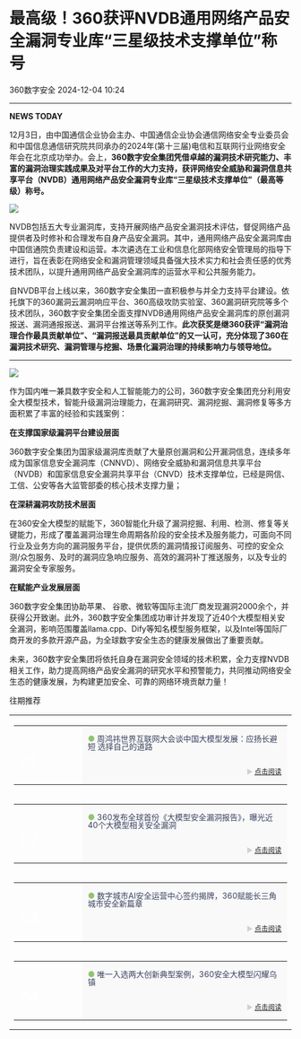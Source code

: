 #  最高级！360获评NVDB通用网络产品安全漏洞专业库“三星级技术支撑单位”称号   
 360数字安全   2024-12-04 10:24  
  
****  
  
**NEWS TODAY**  
  
  
12月3日，由中国通信企业协会主办、中国通信企业协会通信网络安全专业委员会和中国信息通信研究院共同承办的2024年(第十三届)电信和互联网行业网络安全年会在北京成功举办。会上，**360数字安全集团凭借卓越的漏洞技术研究能力、丰富的漏洞治理实践成果及对平台工作的大力支持，获评网络安全威胁和漏洞信息共享平台（NVDB）通用网络产品安全漏洞专业库“三星级技术支撑单位”（最高等级）称号。**  
  
  
![](https://mmbiz.qpic.cn/sz_mmbiz_jpg/pLEuriaaPnU1kEA443g0ib9dzXuB2s8hOibkib9hwXibaQNibURFYQIloeYNEGZ47NYianjiaVHMjWS2IhBkCC8ApaFr4w/640?wx_fmt=jpeg&from=appmsg "")  
  
  
  
  
NVDB包括五大专业漏洞库，支持开展网络产品安全漏洞技术评估，督促网络产品提供者及时修补和合理发布自身产品安全漏洞。其中，通用网络产品安全漏洞库由中国信通院负责建设和运营。本次遴选在工业和信息化部网络安全管理局的指导下进行，旨在表彰在网络安全和漏洞管理领域具备强大技术实力和社会责任感的优秀技术团队，以提升通用网络产品安全漏洞库的运营水平和公共服务能力。  
  
  
自NVDB平台上线以来，360数字安全集团一直积极参与并全力支持平台建设。依托旗下的360漏洞云漏洞响应平台、360高级攻防实验室、360漏洞研究院等多个技术团队，360数字安全集团全面支撑NVDB通用网络产品安全漏洞库的原创漏洞报送、漏洞通报报送、漏洞平台推送等系列工作。**此次获奖是继360获评“漏洞治理合作最具贡献单位”、“漏洞报送最具贡献单位”的又一认可，充分体现了360在漏洞技术研究、漏洞管理与挖掘、场景化漏洞治理的持续影响力与领导地位。**  
  
****  
![](https://mmbiz.qpic.cn/sz_mmbiz_jpg/pLEuriaaPnU1kEA443g0ib9dzXuB2s8hOibaiat3zvdB7ufkILgNR5wx3AzaYMtZdlcUlic1Maj4icQYGT95GILEGv1w/640?wx_fmt=jpeg&from=appmsg "")  
  
  
  
作为国内唯一兼具数字安全和人工智能能力的公司，360数字安全集团充分利用安全大模型技术，智能升级漏洞治理能力，在漏洞研究、漏洞挖掘、漏洞修复等多方面积累了丰富的经验和实践案例：  
  
  
  
**在支撑国家级漏洞平台建设层面**  
  
360数字安全集团为国家级漏洞库贡献了大量原创漏洞和公开漏洞信息，连续多年成为国家信息安全漏洞库（CNNVD）、网络安全威胁和漏洞信息共享平台（NVDB）和国家信息安全漏洞共享平台（CNVD）技术支撑单位，已经是网信、工信、公安等各大监管部委的核心技术支撑力量；  
  
  
**在深耕漏洞攻防技术层面**  
  
在360安全大模型的赋能下，360智能化升级了漏洞挖掘、利用、检测、修复等关键能力，形成了覆盖漏洞治理生命周期各阶段的安全技术及服务能力，可面向不同行业及业务方向的漏洞服务平台，提供优质的漏洞情报订阅服务、可控的安全众测/众包服务、及时的漏洞应急响应服务、高效的漏洞补丁推送服务，以及专业的漏洞安全专家服务。  
  
  
**在赋能产业发展层面**  
  
360数字安全集团协助苹果、 谷歌、微软等国际主流厂商发现漏洞2000余个，并获得公开致谢。此外，360数字安全集团成功审计并发现了近40个大模型相关安全漏洞，影响范围覆盖llama.cpp、Dify等知名模型服务框架，以及Intel等国际厂商开发的多款开源产品，为全球数字安全生态的健康发展做出了重要贡献。  
  
  
未来，360数字安全集团将依托自身在漏洞安全领域的技术积累，全力支撑NVDB相关工作，助力提高网络产品安全漏洞的研究水平和预警能力，共同推动网络安全生态的健康发展，为构建更加安全、可靠的网络环境贡献力量！  
  
  
  
往期推荐  
  
<table><tbody><tr opera-tn-ra-comp="_$.pages:0.layers:0.comps:3.classicTable1:0"><td colspan="1" rowspan="1" opera-tn-ra-cell="_$.pages:0.layers:0.comps:3.classicTable1:0.td@@0" style="border-width: 0px;border-color: rgb(62, 62, 62) rgb(62, 62, 62) rgb(255, 255, 255);border-style: none;padding-bottom: 10px;" width="100.0000%"><section style="min-height: 40px;margin-right: 0%;margin-left: 0%;"><section style="width: 100%;margin-right: auto;margin-bottom: -10px;margin-left: auto;"><table width="100%"><tbody><tr opera-tn-ra-comp="_$.pages:0.layers:0.comps:3.classicTable1:0.td@@0:0.classicTable1:0"><td colspan="1" opera-tn-ra-cell="_$.pages:0.layers:0.comps:3.classicTable1:0.td@@0:0.classicTable1:0.td@@0" rowspan="2" style="border-color: rgb(62, 62, 62);border-style: none;background-repeat: no-repeat;background-attachment: scroll;vertical-align: bottom;background-image: url(&#34;https://mmbiz.qpic.cn/sz_mmbiz_jpg/pLEuriaaPnU2QGcG3P5TIe1ics1uZBeppMX9x1hobmY1ElG8zr3cOoicc7aeozxGibqezic8aN2TNLYibNWFLUT3C0lA/640?wx_fmt=jpeg&#34;);background-position: 54.0582% 0% !important;background-size: 182% !important;" width="25.0000%"><section style="margin-right: 0%;margin-bottom: 4px;margin-left: 0%;text-align: left;"><section style="text-align: right;padding-right: 4px;padding-left: 4px;color: rgb(255, 255, 255);font-size: 24px;line-height: 1;"><p style="text-align: left;"><strong>01</strong></p></section></section></td><td colspan="1" rowspan="1" opera-tn-ra-cell="_$.pages:0.layers:0.comps:3.classicTable1:0.td@@0:0.classicTable1:0.td@@1" style="border-color: rgb(62, 62, 62);border-style: none;padding-right: 10px;padding-left: 10px;background-color: rgb(249, 249, 249);" width="75.0000%"><section style="margin-top: 10px;margin-right: 0%;margin-left: 0%;"><section style="font-size: 14px;color: rgb(140, 140, 140);line-height: 1;"><p style=""><span style="color: rgb(145, 196, 110);">● </span><span style="color: rgb(58, 66, 94);">周鸿祎世界互联网大会谈中国大模型发展：应扬长避短 选择自己的道路</span></p></section></section></td></tr><tr opera-tn-ra-comp="_$.pages:0.layers:0.comps:3.classicTable1:0.td@@0:0.classicTable1:1"><td colspan="1" rowspan="1" opera-tn-ra-cell="_$.pages:0.layers:0.comps:3.classicTable1:0.td@@0:0.classicTable1:1.td@@0" style="border-color: rgb(62, 62, 62);border-style: none;padding-right: 10px;padding-left: 10px;background-color: rgb(249, 249, 249);" width="75.0000%"><section style="margin: 10px 0%;"><section style="line-height: 1;color: rgb(140, 140, 140);font-size: 12px;"><p style="text-align: right;"><span style="color: rgb(208, 208, 208);">► <a target="_blank" href="https://mp.weixin.qq.com/s?__biz=MzA4MTg0MDQ4Nw==&amp;mid=2247576922&amp;idx=1&amp;sn=936ee428e8066709dbf21f8ca640454e&amp;scene=21#wechat_redirect" textvalue="点击阅读" linktype="text" imgurl="" imgdata="null" data-itemshowtype="0" tab="innerlink" data-linktype="2">点击阅读</a></span></p></section></section></td></tr></tbody></table></section></section></td></tr><tr opera-tn-ra-comp="_$.pages:0.layers:0.comps:3.classicTable1:1"><td colspan="1" rowspan="1" opera-tn-ra-cell="_$.pages:0.layers:0.comps:3.classicTable1:1.td@@0" style="border-width: 0px;border-color: rgb(62, 62, 62) rgb(62, 62, 62) rgb(255, 255, 255);border-style: none;padding-bottom: 10px;" width="100.0000%"><section style="min-height: 40px;margin-right: 0%;margin-left: 0%;"><section style="width: 100%;margin-right: auto;margin-bottom: -10px;margin-left: auto;"><table width="100%"><tbody><tr opera-tn-ra-comp="_$.pages:0.layers:0.comps:3.classicTable1:1.td@@0:0.classicTable1:0"><td colspan="1" opera-tn-ra-cell="_$.pages:0.layers:0.comps:3.classicTable1:1.td@@0:0.classicTable1:0.td@@0" rowspan="2" style="border-color: rgb(62, 62, 62);border-style: none;background-repeat: no-repeat;background-attachment: scroll;vertical-align: bottom;background-image: url(&#34;https://mmbiz.qpic.cn/sz_mmbiz_jpg/pLEuriaaPnU2QGcG3P5TIe1ics1uZBeppM8weHnj85EK1281N27RIy7t0WUtyuzexeJibNjg80Z0CObNopwGfO6Ag/640?wx_fmt=jpeg&#34;);background-position: 0% 0% !important;background-size: 100% !important;" width="25.0000%"><section style="margin-right: 0%;margin-bottom: 4px;margin-left: 0%;"><section style="text-align: right;padding-right: 4px;padding-left: 4px;color: rgb(255, 255, 255);font-size: 24px;line-height: 1;"><p style="text-align: left;"><strong>02</strong></p></section></section></td><td colspan="1" rowspan="1" opera-tn-ra-cell="_$.pages:0.layers:0.comps:3.classicTable1:1.td@@0:0.classicTable1:0.td@@1" style="border-color: rgb(62, 62, 62);border-style: none;padding-right: 10px;padding-left: 10px;background-color: rgb(249, 249, 249);" width="75.0000%"><section style="margin-top: 10px;margin-right: 0%;margin-left: 0%;"><section style="font-size: 14px;color: rgb(140, 140, 140);line-height: 1;"><p style=""><span style="color: rgb(145, 196, 110);">● </span><span style="color: rgb(58, 66, 94);">360发布全球首份《大模型安全漏洞报告》，曝光近40个大模型相关安全漏洞</span></p></section></section></td></tr><tr opera-tn-ra-comp="_$.pages:0.layers:0.comps:3.classicTable1:1.td@@0:0.classicTable1:1"><td colspan="1" rowspan="1" opera-tn-ra-cell="_$.pages:0.layers:0.comps:3.classicTable1:1.td@@0:0.classicTable1:1.td@@0" style="border-color: rgb(62, 62, 62);border-style: none;padding-right: 10px;padding-left: 10px;background-color: rgb(249, 249, 249);" width="75.0000%"><section style="margin: 10px 0%;"><section style="line-height: 1;color: rgb(140, 140, 140);font-size: 12px;"><p style="text-align: right;"><span style="color: rgb(208, 208, 208);">► <a target="_blank" href="https://mp.weixin.qq.com/s?__biz=MzA4MTg0MDQ4Nw==&amp;mid=2247577005&amp;idx=1&amp;sn=45569d8a6f70fa7ab394d043381adb81&amp;scene=21#wechat_redirect" textvalue="点击阅读" linktype="text" imgurl="" imgdata="null" data-itemshowtype="0" tab="innerlink" data-linktype="2">点击阅读</a></span></p></section></section></td></tr></tbody></table></section></section></td></tr><tr opera-tn-ra-comp="_$.pages:0.layers:0.comps:3.classicTable1:2"><td colspan="1" rowspan="1" opera-tn-ra-cell="_$.pages:0.layers:0.comps:3.classicTable1:2.td@@0" style="border-width: 0px;border-color: rgb(62, 62, 62) rgb(62, 62, 62) rgb(255, 255, 255);border-style: none;padding-bottom: 10px;" width="100.0000%"><section style="min-height: 40px;margin-right: 0%;margin-left: 0%;"><section style="width: 100%;margin-right: auto;margin-bottom: -10px;margin-left: auto;"><table width="100%"><tbody><tr opera-tn-ra-comp="_$.pages:0.layers:0.comps:3.classicTable1:2.td@@0:0.classicTable1:0"><td colspan="1" opera-tn-ra-cell="_$.pages:0.layers:0.comps:3.classicTable1:2.td@@0:0.classicTable1:0.td@@0" rowspan="2" style="border-color: rgb(62, 62, 62);border-style: none;background-repeat: no-repeat;background-attachment: scroll;vertical-align: bottom;background-image: url(&#34;https://mmbiz.qpic.cn/sz_mmbiz_jpg/pLEuriaaPnU2QGcG3P5TIe1ics1uZBeppMMOjqMUhkHFBhwgHE7aEZcNCMnIicpDxO4pZ1iaTCUKEjhbLib7APxic1Zg/640?wx_fmt=jpeg&#34;);background-position: 54.3213% 0% !important;background-size: 185.872% !important;" width="25.0000%"><section style="margin-right: 0%;margin-bottom: 4px;margin-left: 0%;"><section style="text-align: right;padding-right: 4px;padding-left: 4px;color: rgb(255, 255, 255);font-size: 24px;line-height: 1;"><p style="text-align: left;"><strong>03</strong></p></section></section></td><td colspan="1" rowspan="1" opera-tn-ra-cell="_$.pages:0.layers:0.comps:3.classicTable1:2.td@@0:0.classicTable1:0.td@@1" style="border-color: rgb(62, 62, 62);border-style: none;padding-right: 10px;padding-left: 10px;background-color: rgb(249, 249, 249);" width="75.0000%"><section style="margin-top: 10px;margin-right: 0%;margin-left: 0%;"><section style="font-size: 14px;color: rgb(140, 140, 140);line-height: 1;"><p style=""><span style="color: rgb(145, 196, 110);">●</span><span style="color: rgb(202, 29, 24);"> </span><span style="color: rgb(58, 66, 94);">数字城市AI安全运营中心签约揭牌，360赋能长三角城市安全新篇章</span></p></section></section></td></tr><tr opera-tn-ra-comp="_$.pages:0.layers:0.comps:3.classicTable1:2.td@@0:0.classicTable1:1"><td colspan="1" rowspan="1" opera-tn-ra-cell="_$.pages:0.layers:0.comps:3.classicTable1:2.td@@0:0.classicTable1:1.td@@0" style="border-color: rgb(62, 62, 62);border-style: none;padding-right: 10px;padding-left: 10px;background-color: rgb(249, 249, 249);" width="75.0000%"><section style="margin: 10px 0%;"><section style="line-height: 1;color: rgb(140, 140, 140);font-size: 12px;"><p style="text-align: right;"><span style="color: rgb(208, 208, 208);">► <a target="_blank" href="https://mp.weixin.qq.com/s?__biz=MzA4MTg0MDQ4Nw==&amp;mid=2247577032&amp;idx=1&amp;sn=16cd99de40eb7839d3564ad58c5941f5&amp;scene=21#wechat_redirect" textvalue="点击阅读" linktype="text" imgurl="" imgdata="null" data-itemshowtype="0" tab="innerlink" data-linktype="2">点击阅读</a></span></p></section></section></td></tr></tbody></table></section></section></td></tr><tr opera-tn-ra-comp="_$.pages:0.layers:0.comps:3.classicTable1:3"><td colspan="1" rowspan="1" opera-tn-ra-cell="_$.pages:0.layers:0.comps:3.classicTable1:3.td@@0" style="border-width: 0px;border-color: rgb(62, 62, 62) rgb(62, 62, 62) rgb(255, 255, 255);border-style: none;padding-bottom: 10px;" width="100.0000%"><section style="min-height: 40px;margin-right: 0%;margin-left: 0%;"><section style="width: 100%;margin-right: auto;margin-bottom: -10px;margin-left: auto;"><table width="100%"><tbody><tr opera-tn-ra-comp="_$.pages:0.layers:0.comps:3.classicTable1:3.td@@0:0.classicTable1:0"><td colspan="1" opera-tn-ra-cell="_$.pages:0.layers:0.comps:3.classicTable1:3.td@@0:0.classicTable1:0.td@@0" rowspan="2" style="border-color: rgb(62, 62, 62);border-style: none;background-repeat: no-repeat;background-attachment: scroll;vertical-align: bottom;background-image: url(&#34;https://mmbiz.qpic.cn/sz_mmbiz_jpg/pLEuriaaPnU2QGcG3P5TIe1ics1uZBeppMKiatS6srxuKFrdjfriaLPdzCibhMDEqsSPzoJE5k2WSMskgMJy5x3YHEw/640?wx_fmt=jpeg&#34;);background-position: 0% 0% !important;background-size: 100% !important;" width="25.0000%"><section style="margin-right: 0%;margin-bottom: 4px;margin-left: 0%;"><section style="text-align: right;padding-right: 4px;padding-left: 4px;color: rgb(255, 255, 255);font-size: 24px;line-height: 1;"><p style="text-align: left;"><strong>04</strong></p></section></section></td><td colspan="1" rowspan="1" opera-tn-ra-cell="_$.pages:0.layers:0.comps:3.classicTable1:3.td@@0:0.classicTable1:0.td@@1" style="border-color: rgb(62, 62, 62);border-style: none;padding-right: 10px;padding-left: 10px;background-color: rgb(249, 249, 249);" width="75.0000%"><section style="margin-top: 10px;margin-right: 0%;margin-left: 0%;"><section style="font-size: 14px;color: rgb(140, 140, 140);line-height: 1;"><p style=""><span style="color: rgb(145, 196, 110);">● </span><span style="color: rgb(58, 66, 94);">唯一入选两大创新典型案例，360安全大模型闪耀乌镇</span></p></section></section></td></tr><tr opera-tn-ra-comp="_$.pages:0.layers:0.comps:3.classicTable1:3.td@@0:0.classicTable1:1"><td colspan="1" rowspan="1" opera-tn-ra-cell="_$.pages:0.layers:0.comps:3.classicTable1:3.td@@0:0.classicTable1:1.td@@0" style="border-color: rgb(62, 62, 62);border-style: none;padding-right: 10px;padding-left: 10px;background-color: rgb(249, 249, 249);" width="75.0000%"><section style="margin: 10px 0%;"><section style="line-height: 1;color: rgb(140, 140, 140);font-size: 12px;"><p style="text-align: right;"><span style="color: rgb(208, 208, 208);">► <a target="_blank" href="https://mp.weixin.qq.com/s?__biz=MzA4MTg0MDQ4Nw==&amp;mid=2247576947&amp;idx=2&amp;sn=ee2ec09fc92d69e061ce20d0403c70b7&amp;scene=21#wechat_redirect" textvalue="点击阅读" linktype="text" imgurl="" imgdata="null" data-itemshowtype="0" tab="innerlink" data-linktype="2">点击阅读</a></span></p></section></section></td></tr></tbody></table></section></section></td></tr></tbody></table>  
  

